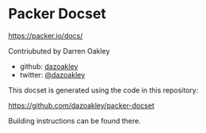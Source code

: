 Packer Docset
=======================

https://packer.io/docs/

Contriubuted by Darren Oakley

* github: [dazoakley](https://github.com/dazoakley)
* twitter: [@dazoakley](https://twitter.com/dazoakley)

This docset is generated using the code in this repository:

https://github.com/dazoakley/packer-docset

Building instructions can be found there.
